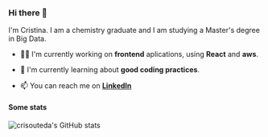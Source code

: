 ### Hi there 👋

I'm Cristina. I am a chemistry graduate and I am studying a Master's degree in Big Data.

- 👨‍💻 I'm currently working on **frontend** aplications, using **React** and **aws**.

- 🌱 I'm currently learning about **good coding practices**.

- 📫 You can reach me on [**LinkedIn**](https://www.linkedin.com/in/cristina-outeda-r%C3%BAa-a612656b/)


#### Some stats
![crisouteda's GitHub stats](https://github-readme-stats.vercel.app/api?username=crisouteda&count_private=true&show_icons=true&hide=stars,issues&show_icons=true&theme=radical)
